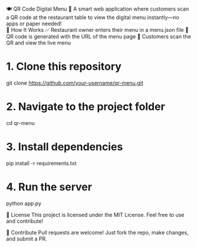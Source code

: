 🍽️ QR Code Digital Menu 📱
A smart web application where customers scan a QR code at the restaurant table to view the digital menu instantly—no apps or paper needed!        
🧪 How It Works
✅ Restaurant owner enters their menu in a menu.json file
🧾 QR code is generated with the URL of the menu page
👀 Customers scan the QR and view the live menu

# 1. Clone this repository
git clone https://github.com/your-username/qr-menu.git

# 2. Navigate to the project folder
cd qr-menu

# 3. Install dependencies
pip install -r requirements.txt

# 4. Run the server
python app.py

📄 License
This project is licensed under the MIT License. Feel free to use and contribute!

💬 Contribute
Pull requests are welcome! Just fork the repo, make changes, and submit a PR.
